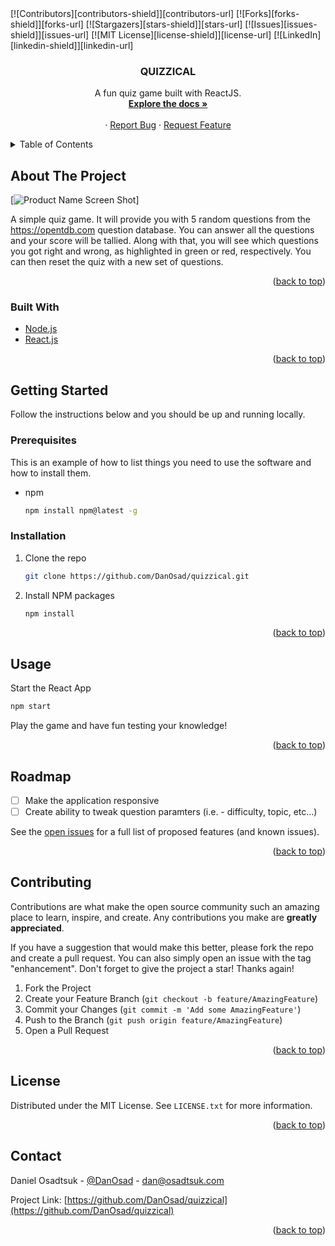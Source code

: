 <div id="top"></div>
<!-- PROJECT SHIELDS -->
<!--
*** I'm using markdown "reference style" links for readability.
*** Reference links are enclosed in brackets [ ] instead of parentheses ( ).
*** See the bottom of this document for the declaration of the reference variables
*** for contributors-url, forks-url, etc. This is an optional, concise syntax you may use.
*** https://www.markdownguide.org/basic-syntax/#reference-style-links
-->
[![Contributors][contributors-shield]][contributors-url]
[![Forks][forks-shield]][forks-url]
[![Stargazers][stars-shield]][stars-url]
[![Issues][issues-shield]][issues-url]
[![MIT License][license-shield]][license-url]
[![LinkedIn][linkedin-shield]][linkedin-url]



<!-- PROJECT LOGO -->
<br />
<div align="center">
  <!-- <a href="https://github.com/DanOsad/quizzical">
    <img src="images/logo.png" alt="Logo" width="80" height="80">
  </a> -->

<h3 align="center">QUIZZICAL</h3>

  <p align="center">
    A fun quiz game built with ReactJS.
    <br />
    <a href="https://github.com/DanOsad/quizzical"><strong>Explore the docs »</strong></a>
    <br />
    <br />
    <!-- <a href="http://eth.osadtsuk.com/">View Demo</a> -->
    ·
    <a href="https://github.com/DanOsad/quizzical/issues">Report Bug</a>
    ·
    <a href="https://github.com/DanOsad/quizzical/issues">Request Feature</a>
  </p>
</div>



<!-- TABLE OF CONTENTS -->
<details>
  <summary>Table of Contents</summary>
  <ol>
    <li>
      <a href="#about-the-project">About The Project</a>
      <ul>
        <li><a href="#built-with">Built With</a></li>
      </ul>
    </li>
    <li>
      <a href="#getting-started">Getting Started</a>
      <ul>
        <li><a href="#prerequisites">Prerequisites</a></li>
        <li><a href="#installation">Installation</a></li>
      </ul>
    </li>
    <li><a href="#usage">Usage</a></li>
    <li><a href="#roadmap">Roadmap</a></li>
    <li><a href="#contributing">Contributing</a></li>
    <li><a href="#license">License</a></li>
    <li><a href="#contact">Contact</a></li>
    <li><a href="#acknowledgments">Acknowledgments</a></li>
  </ol>
</details>



<!-- ABOUT THE PROJECT -->
## About The Project

[![Product Name Screen Shot][product-screenshot]]<!--(https://example.com)-->

A simple quiz game. It will provide you with 5 random questions from the https://opentdb.com question database. You can answer all the questions and your score will be tallied. Along with that, you will see which questions you got right and wrong, as highlighted in green or red, respectively. You can then reset the quiz with a new set of questions.

<p align="right">(<a href="#top">back to top</a>)</p>



### Built With

* [Node.js](https://nodejs.org/)
* [React.js](https://reactjs.org/)

<p align="right">(<a href="#top">back to top</a>)</p>



<!-- GETTING STARTED -->
## Getting Started

Follow the instructions below and you should be up and running locally.

### Prerequisites

This is an example of how to list things you need to use the software and how to install them.
* npm
  ```sh
  npm install npm@latest -g
  ```

### Installation

1. Clone the repo
   ```sh
   git clone https://github.com/DanOsad/quizzical.git
   ```
2. Install NPM packages
   ```sh
   npm install
   ```

<p align="right">(<a href="#top">back to top</a>)</p>



<!-- USAGE EXAMPLES -->
## Usage

Start the React App
```sh
npm start
```

Play the game and have fun testing your knowledge!

<p align="right">(<a href="#top">back to top</a>)</p>



<!-- ROADMAP -->
## Roadmap

- [ ] Make the application responsive
- [ ] Create ability to tweak question paramters (i.e. - difficulty, topic, etc...)

See the [open issues](https://github.com/github_username/repo_name/issues) for a full list of proposed features (and known issues).

<p align="right">(<a href="#top">back to top</a>)</p>



<!-- CONTRIBUTING -->
## Contributing

Contributions are what make the open source community such an amazing place to learn, inspire, and create. Any contributions you make are **greatly appreciated**.

If you have a suggestion that would make this better, please fork the repo and create a pull request. You can also simply open an issue with the tag "enhancement".
Don't forget to give the project a star! Thanks again!

1. Fork the Project
2. Create your Feature Branch (`git checkout -b feature/AmazingFeature`)
3. Commit your Changes (`git commit -m 'Add some AmazingFeature'`)
4. Push to the Branch (`git push origin feature/AmazingFeature`)
5. Open a Pull Request

<p align="right">(<a href="#top">back to top</a>)</p>



<!-- LICENSE -->
## License

Distributed under the MIT License. See `LICENSE.txt` for more information.

<p align="right">(<a href="#top">back to top</a>)</p>



<!-- CONTACT -->
## Contact

Daniel Osadtsuk - [@DanOsad](https://twitter.com/DanOsad) - dan@osadtsuk.com

Project Link: [https://github.com/DanOsad/quizzical](https://github.com/DanOsad/quizzical)

<p align="right">(<a href="#top">back to top</a>)</p>

<!-- MARKDOWN LINKS & IMAGES -->
<!-- https://www.markdownguide.org/basic-syntax/#reference-style-links -->
[contributors-shield]: https://img.shields.io/github/contributors/DanOsad/quizzical.svg?style=for-the-badge
[contributors-url]: https://github.com/DanOsad/quizzical/graphs/contributors
[forks-shield]: https://img.shields.io/github/forks/DanOsad/quizzical.svg?style=for-the-badge
[forks-url]: https://github.com/DanOsad/quizzical/network/members
[stars-shield]: https://img.shields.io/github/stars/DanOsad/quizzical.svg?style=for-the-badge
[stars-url]: https://github.com/DanOsad/quizzical/stargazers
[issues-shield]: https://img.shields.io/github/issues/DanOsad/quizzical.svg?style=for-the-badge
[issues-url]: https://github.com/DanOsad/quizzical/issues
[license-shield]: https://img.shields.io/github/license/DanOsad/quizzical.svg?style=for-the-badge
[license-url]: https://github.com/DanOsad/quizzical/blob/master/LICENSE.txt
[linkedin-shield]: https://img.shields.io/badge/-LinkedIn-black.svg?style=for-the-badge&logo=linkedin&colorB=555
[linkedin-url]: https://www.linkedin.com/in/dan-osadtsuk/
[product-screenshot]: https://i.imgur.com/alYWGBi.jpg